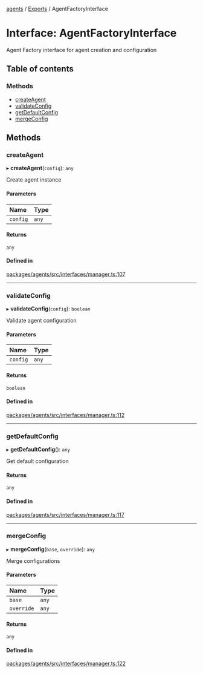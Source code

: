 <!-- 
 ⚠️  AUTO-GENERATED FILE - DO NOT EDIT MANUALLY
 This file is automatically generated by scripts/docs-generator.js
 To make changes, edit the source TypeScript files or update the generator script
-->

[agents](../../) / [Exports](../modules) / AgentFactoryInterface

# Interface: AgentFactoryInterface

Agent Factory interface for agent creation and configuration

## Table of contents

### Methods

- [createAgent](AgentFactoryInterface#createagent)
- [validateConfig](AgentFactoryInterface#validateconfig)
- [getDefaultConfig](AgentFactoryInterface#getdefaultconfig)
- [mergeConfig](AgentFactoryInterface#mergeconfig)

## Methods

### createAgent

▸ **createAgent**(`config`): `any`

Create agent instance

#### Parameters

| Name | Type |
| :------ | :------ |
| `config` | `any` |

#### Returns

`any`

#### Defined in

[packages/agents/src/interfaces/manager.ts:107](https://github.com/woojubb/robota/blob/e1b7b651a85a9b93f075b6523ec8de869e77f12c/packages/agents/src/interfaces/manager.ts#L107)

___

### validateConfig

▸ **validateConfig**(`config`): `boolean`

Validate agent configuration

#### Parameters

| Name | Type |
| :------ | :------ |
| `config` | `any` |

#### Returns

`boolean`

#### Defined in

[packages/agents/src/interfaces/manager.ts:112](https://github.com/woojubb/robota/blob/e1b7b651a85a9b93f075b6523ec8de869e77f12c/packages/agents/src/interfaces/manager.ts#L112)

___

### getDefaultConfig

▸ **getDefaultConfig**(): `any`

Get default configuration

#### Returns

`any`

#### Defined in

[packages/agents/src/interfaces/manager.ts:117](https://github.com/woojubb/robota/blob/e1b7b651a85a9b93f075b6523ec8de869e77f12c/packages/agents/src/interfaces/manager.ts#L117)

___

### mergeConfig

▸ **mergeConfig**(`base`, `override`): `any`

Merge configurations

#### Parameters

| Name | Type |
| :------ | :------ |
| `base` | `any` |
| `override` | `any` |

#### Returns

`any`

#### Defined in

[packages/agents/src/interfaces/manager.ts:122](https://github.com/woojubb/robota/blob/e1b7b651a85a9b93f075b6523ec8de869e77f12c/packages/agents/src/interfaces/manager.ts#L122)
